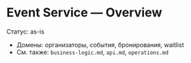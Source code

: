 # Event Service — Overview

Статус: as-is

- Домены: организаторы, события, бронирования, waitlist
- См. также: `business-logic.md`, `api.md`, `operations.md`

